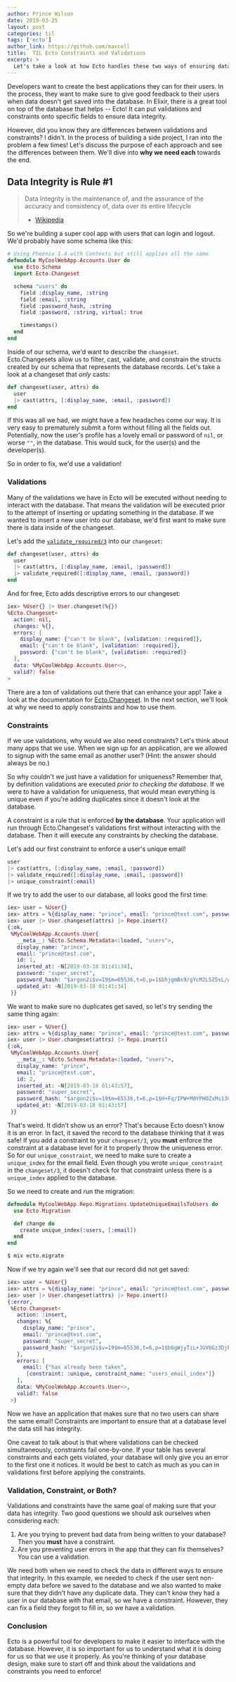 ```yaml
---
author: Prince Wilson
date: 2019-03-25
layout: post
categories: til
tags: ['ecto']
author_link: https://github.com/maxcell
title:  TIL Ecto Constraints and Validations
excerpt: >
  Let's take a look at how Ecto handles these two ways of ensuring data integrity
---
```


Developers want to create the best applications they can for their users. In the process, they want to make sure to give good feedback to their users when data doesn't get saved into the database. In Elixir, there is a great tool on top of the database that helps -- Ecto! It can put validations and constraints onto specific fields to ensure data integrity.

However, did you know they are differences between validations and constraints? I didn't. In the process of building a side project, I ran into the problem a few times! Let's discuss the purpose of each approach and see the differences between them. We'll dive into **why we need each** towards the end.

## Data Integrity is Rule #1

> Data Integrity is the maintenance of, and the assurance of the accuracy and consistency of, data over its entire lifecycle
> - [Wikipedia](https://en.wikipedia.org/wiki/Data_integrity)

So we're building a super cool app with users that can login and logout. We'd probably have some schema like this:

```elixir
# Using Phoenix 1.4 with Contexts but still applies all the same
defmodule MyCoolWebApp.Accounts.User do
  use Ecto.Schema
  import Ecto.Changeset

  schema "users" do
    field :display_name, :string
    field :email, :string
    field :password_hash, :string
    field :password, :string, virtual: true

    timestamps()
  end
end
```

Inside of our schema, we'd want to describe the `changeset`. Ecto.Changesets allow us to filter, cast, validate, and constrain the structs created by our schema that represents the database records. Let's take a look at a changeset that _only_ casts:

```elixir
def changeset(user, attrs) do
  user
  |> cast(attrs, [:display_name, :email, :password])
end
```

If this was all we had, we might have a few headaches come our way. It is very easy to prematurely submit a form without filling all the fields out. Potentially, now the user's profile has a lovely email or password of `nil`, or worse `""`, in the database. This would suck, for the user(s) and the developer(s).

So in order to fix, we'd use a validation!

### Validations

Many of the validations we have in Ecto will be executed without needing to interact with the database. That means the validation will be executed prior to the attempt of inserting or updating something in the database. If we wanted to insert a new user into our database, we'd first want to make sure there is data inside of the changeset.

Let's add the [`validate_required/3`](https://hexdocs.pm/ecto/Ecto.Changeset.html#validate_required/3) into our `changeset`:

```elixir
def changeset(user, attrs) do
  user
  |> cast(attrs, [:display_name, :email, :password])
  |> validate_required([:display_name, :email, :password])
end
```

And for free, Ecto adds descriptive errors to our changeset:

```elixir
iex> %User{} |> User.changeset(%{})
%Ecto.Changeset<
  action: nil,
  changes: %{},
  errors: [
    display_name: {"can't be blank", [validation: :required]},
    email: {"can't be blank", [validation: :required]},
    password: {"can't be blank", [validation: :required]}
  ],
  data: %MyCoolWebApp.Accounts.User<>,
  valid?: false
>
```

There are a ton of validations out there that can enhance your app! Take a look at the documentation for [Ecto.Changeset](https://hexdocs.pm/ecto/Ecto.Changeset.html#summary). In the next section, we'll look at why we need to apply constraints and how to use them.

### Constraints

If we use validations, why would we also need constraints? Let's think about many apps that we use. When we sign up for an application, are we allowed to signup with the same email as another user? (Hint: the answer should always be no.)

So why couldn't we just have a validation for uniqueness? Remember that, by definition validations are executed _prior to checking the database_. If we were to have a validation for uniqueness, that would mean everything is unique even if you're adding duplicates since it doesn't look at the database.

A constraint is a rule that is enforced **by the database**. Your application will run through Ecto.Changeset's validations first without interacting with the database. Then it will execute any constraints by checking the database.

Let's add our first constraint to enforce a user's unique email!

```elixir
user
|> cast(attrs, [:display_name, :email, :password])
|> validate_required([:display_name, :email, :password])
|> unique_constraint(:email)
```

If we try to add the user to our database, all looks good the first time:

```elixir
iex> user = %User{}
iex> attrs = %{display_name: "prince", email: "prince@test.com", password: "super_secret"}
iex> user |> User.changeset(attrs) |> Repo.insert()
{:ok,
 %MyCoolWebApp.Accounts.User{
   __meta__: %Ecto.Schema.Metadata<:loaded, "users">,
   display_name: "prince",
   email: "prince@test.com",
   id: 1,
   inserted_at: ~N[2019-03-18 01:41:34],
   password: "super_secret",
   password_hash: "$argon2i$v=19$m=65536,t=6,p=1$bhjgmBs9/gYcM2L5Z5sL/g$Z+4D7NIaauU+jwhdYRY4hz0adUdhjAJK6CwYk1AOJdE",
   updated_at: ~N[2019-03-18 01:41:34]
 }}
```

We want to make sure no duplicates get saved, so let's try sending the same thing again:

```elixir
iex> user = %User{}
iex> attrs = %{display_name: "prince", email: "prince@test.com", password: "super_secret"}
iex> user |> User.changeset(attrs) |> Repo.insert()
{:ok,
 %MyCoolWebApp.Accounts.User{
   __meta__: %Ecto.Schema.Metadata<:loaded, "users">,
   display_name: "prince",
   email: "prince@test.com",
   id: 2,
   inserted_at: ~N[2019-03-18 01:43:57],
   password: "super_secret",
   password_hash: "$argon2i$v=19$m=65536,t=6,p=1$H+Fq/IPW+M0YPHOZxMs13Q$ne+jDkwfcOigT8TKDIBYJjVwNdaNkzF/hc7YcRXRItY",
   updated_at: ~N[2019-03-18 01:43:57]
 }}
```

That's weird. It didn't show us an error? That's because Ecto doesn't know it is an error. In fact,
it saved the record to the database thinking that it was safe! If you add a constraint to your `changeset/3`, you **must** enforce the constraint at a database level for it to properly throw the uniqueness error. So for our `unique_constraint`, we need to make sure to create a `unique_index` for the email field. Even though you wrote `unique_constraint` in the `changeset/3`, it doesn't check for that constraint unless there is a `unique_index` applied to the database.

So we need to create and run the migration:

```elixir
defmodule MyCoolWebApp.Repo.Migrations.UpdateUniqueEmailsToUsers do
  use Ecto.Migration

  def change do
    create unique_index(:users, [:email])
  end
end
```

```bash
$ mix ecto.migrate
```

Now if we try again we'll see that our record did not get saved:

```elixir
iex> user = %User{}
iex> attrs = %{display_name: "prince", email: "prince@test.com", password: "super_secret"}
iex> user |> User.changeset(attrs) |> Repo.insert()
{:error,
 %Ecto.Changeset<
   action: :insert,
   changes: %{
     display_name: "prince",
     email: "prince@test.com",
     password: "super_secret",
     password_hash: "$argon2i$v=19$m=65536,t=6,p=1$b6gWjyTiL+JGV6Gz3DjE6A$5m67mfrU/y9YV7adpJ5GXb4+Uh7ley1H3Dz88gCJ4K8"
   },
   errors: [
     email: {"has already been taken",
      [constraint: :unique, constraint_name: "users_email_index"]}
   ],
   data: %MyCoolWebApp.Accounts.User<>,
   valid?: false
 >}
```

Now we have an application that makes sure that no two users can share the same email! Constraints are important to ensure that at a database level the data still has integrity.

One caveat to talk about is that where validations can be checked simultaneously, constraints fail one-by-one. If your table has several constraints and each gets violated, your database will only give you an error to the first one it notices. It would be best to catch as much as you can in validations first before applying the constraints.

### Validation, Constraint, or Both?

Validations and constraints have the same goal of making sure that your data has integrity. Two good questions we should ask ourselves when considering each:

1. Are you trying to prevent bad data from being written to your database? Then you **must** have a constraint.
2. Are you preventing user errors in the app that they can fix themselves? You can use a validation.

We need both when we need to check the data in different ways to ensure that integrity. In this example, we needed to check if the user sent non-empty data before we saved to the database and we also wanted to make sure that they didn't have any duplicate data. They can't know they had a user in our database with that email, so we have a constraint. However, they can fix a field they forgot to fill in, so we have a validation.

### Conclusion

Ecto is a powerful tool for developers to make it easier to interface with the database. However, it is so important for us to understand what it is doing for us so that we use it properly. As you're thinking of your database design, make sure to start off and think about the validations and constraints you need to enforce!
